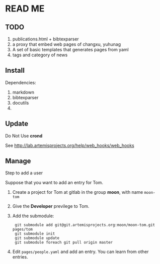 # READ ME

## TODO

1. publications.html + bibtexparser
1. a proxy that embed web pages of changxu, yuhunag
1. A set of basic templates that generates pages from yaml 
1. tags and category of news

## Install

Dependencies:

1. markdown
2. bibtexparser
3. docutils
4. 

## Update

Do Not Use **crond**

See http://lab.artemisprojects.org/help/web_hooks/web_hooks

## Manage

Step to add a user

Suppose that you want to add an entry for Tom.

1. Create a project for Tom at gitlab in the group **moon**, with name `moon-tom`
2. Give the **Developer** previlege to Tom.
3. Add the submodule:

        git submodule add git@git.artemisprojects.org:moon/moon-tom.git pages/tom
        git submodule init
        git submodule update
        git submodule foreach git pull origin master
        
4. Edit `pages/people.yaml` and add an entry. You can learn from other entries.